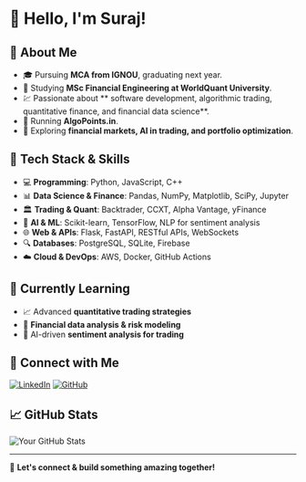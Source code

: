 # 👋 Hello, I'm Suraj!

## 🚀 About Me
- 🎓 Pursuing **MCA from IGNOU**, graduating next year.
- 📘 Studying **MSc Financial Engineering at WorldQuant University**.
- 💹 Passionate about ** software development, algorithmic trading, quantitative finance, and financial data science**.
- 🤖 Running  **AlgoPoints.in**.
- 🏦 Exploring **financial markets, AI in trading, and portfolio optimization**.

## 🔧 Tech Stack & Skills
- 💻 **Programming**: Python, JavaScript, C++
- 📊 **Data Science & Finance**: Pandas, NumPy, Matplotlib, SciPy, Jupyter
- 🏛 **Trading & Quant**: Backtrader, CCXT, Alpha Vantage, yFinance
- 🤖 **AI & ML**: Scikit-learn, TensorFlow, NLP for sentiment analysis
- 🌐 **Web & APIs**: Flask, FastAPI, RESTful APIs, WebSockets
- 🔍 **Databases**: PostgreSQL, SQLite, Firebase
- ☁️ **Cloud & DevOps**: AWS, Docker, GitHub Actions

## 🌱 Currently Learning
- 📈 Advanced **quantitative trading strategies**
- 🏦 **Financial data analysis & risk modeling**
- 🤖 AI-driven **sentiment analysis for trading**

## 🔗 Connect with Me
[![LinkedIn](https://img.shields.io/badge/-LinkedIn-blue?style=flat-square&logo=linkedin)](https://linkedin.com/in/your-profile)
[![GitHub](https://img.shields.io/badge/-GitHub-gray?style=flat-square&logo=github)](https://github.com/Suraj-Singh1)

## 📈 GitHub Stats
![Your GitHub Stats](https://github-readme-stats.vercel.app/api?username=Suraj-Singh1&show_icons=true&theme=radical)

---
🚀 **Let's connect & build something amazing together!**
